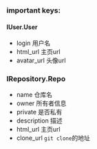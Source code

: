 ### important keys:
#### IUser.User  
- login 用户名  
- html_url 主页url
- avatar_url 头像url  

### IRepository.Repo  
- name 仓库名  
- owner 所有者信息
- private 是否私有  
- description  描述
- html_url 主页url  
- clone_url `git clone`的地址  